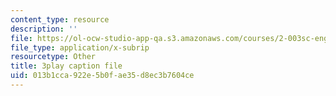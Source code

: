 ```yaml
---
content_type: resource
description: ''
file: https://ol-ocw-studio-app-qa.s3.amazonaws.com/courses/2-003sc-engineering-dynamics-fall-2011/013b1cca922e5b0fae35d8ec3b7604ce_lFedznDnPZc.vtt
file_type: application/x-subrip
resourcetype: Other
title: 3play caption file
uid: 013b1cca-922e-5b0f-ae35-d8ec3b7604ce
---
```

